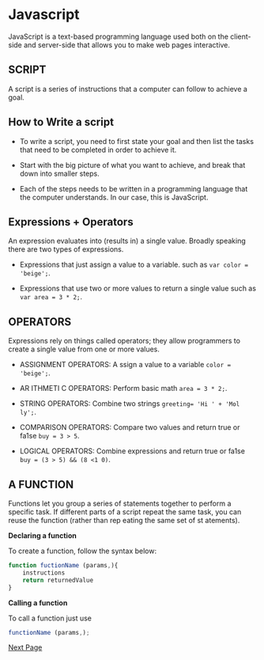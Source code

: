 # Javascript

JavaScript is a text-based programming language used both on the client-side and server-side that allows you to make web pages interactive.

## SCRIPT

A script is a series of instructions that a computer can follow to achieve a goal.

## How to Write a script

* To write a script, you need to first state your goal and then list the tasks that need to be completed in order to achieve it.
  
* Start with the big picture of what you want to achieve, and break that down into smaller steps.

* Each of the steps needs to be written in a programming language that the computer understands. In our case, this is JavaScript.
  
## Expressions + Operators

An expression evaluates into (results in) a single value. Broadly speaking there are two types of expressions.

* Expressions that just assign a value to a variable. such as `var color = 'beige';`.
  
* Expressions that use two or more values to return a single value such as `var area = 3 * 2;`.

## OPERATORS

Expressions rely on things called operators; they allow programmers to create a single value from one or more values.

* ASSIGNMENT OPERATORS: A ssign a value to a variable `color = 'beige';`.

* AR ITHMETI C OPERATORS: Perform basic math `area = 3 * 2;`.

* STRING OPERATORS: Combine two strings `greeting= 'Hi ' + 'Mol ly';`.

* COMPARISON OPERATORS: Compare two values and return true or fa1se `buy = 3 > 5`.

* LOGICAL OPERATORS: Combine expressions and return true or fa1se `buy = (3 > 5) && (8 <1 0)`.

## A FUNCTION

Functions let you group a series of statements together to perform a specific task. If different parts of a script repeat the same task, you can reuse the function (rather than rep eating the same set of st atements).

**Declaring a function**

To create  a function, follow the syntax below:

```javascript
function fuctionName (params,){
    instructions
    return returnedValue
}


```

**Calling a function**

To call a function just use 

```javascript
functionName (params,);
```

[Next Page](javascript-page2.md)
